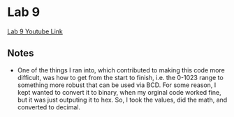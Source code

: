 # Lab 9
[Lab 9 Youtube Link](https://youtu.be/xTyTYkQ61ag)

## Notes
- One of the things I ran into, which contributed to making this code more 
difficult, was how to get from the start to finish, i.e. the 0-1023 range 
to something more robust that can be used via BCD. For some reason, I kept 
wanted to convert it to binary, when my orginal code worked fine, but it 
was just outputing it to hex. So, I took the values, did the math, and 
converted to decimal. 
